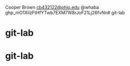Cooper Brown
cb432122@ohio.edu
@whaba
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# git-lab
# git-lab
# git-lab
